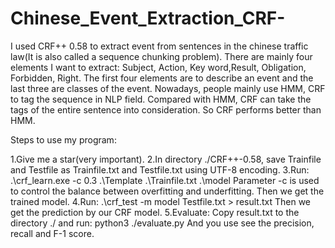 # Chinese_Event_Extraction_CRF-
I used CRF++ 0.58 to extract event from sentences in the chinese traffic law(It is also called a sequence chunking problem). There are mainly four elements I want to extract:
Subject, Action, Key word,Result, Obligation, Forbidden, Right.
The first four elements are to describe an event and the last three are classes of the event.
Nowadays, people mainly use HMM, CRF to tag the sequence in NLP field. Compared with HMM, CRF can take the tags of the entire sentence into consideration.
So CRF performs better than HMM.

Steps to use my program:

1.Give me a star(very important).
2.In directory ./CRF++-0.58, save Trainfile and Testfile as Trainfile.txt and Testfile.txt using UTF-8 encoding.
3.Run: .\crf_learn.exe -c 0.3 .\Template .\Trainfile.txt .\model
Parameter -c is used to control the balance between overfitting and underfitting.
Then we get the trained model.
4.Run: .\crf_test -m model Testfile.txt > result.txt
Then we get the prediction by our CRF model.
5.Evaluate:
Copy result.txt to the directory ./
and run: python3 ./evaluate.py 
And you use see the precision, recall and F-1 score.

